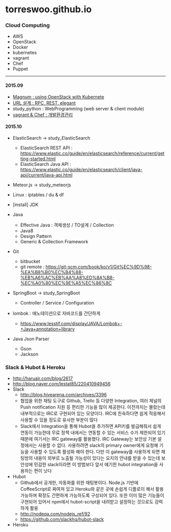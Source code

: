 # torreswoo.github.io


### Cloud Computing
- AWS
- OpenStack
- Docker
- kubernetes
- vagrant
- Chef
- Puppet


---

#### 2015.09
- [Magnum : using OpenStack with Kubernete]( )
- [URL 설계 : RPC, REST, elegant]()
- study_python : WebProgramming (web server & client module)
- [vagrant & Chef : 개발환경관리]()

#### 2015.10
- ElasticSearch -> study_ElasticSearch
   - ElasticSearch REST API : https://www.elastic.co/guide/en/elasticsearch/reference/current/getting-started.html
   - ElasticSearch Java API : https://www.elastic.co/guide/en/elasticsearch/client/java-api/current/java-api.html
- Meteor.js -> study_meteorjs
- Linux : iptables / du & df
- [install] JDK
- Java
   - Effective Java : 객체생성 / TO설계 / Collection
   - Java8
   - Design Pattern
   - Generic & Collection Framework

- Git
   - bitbucket
   - git remote : https://git-scm.com/book/ko/v1/Git%EC%9D%98-%EA%B8%B0%EC%B4%88-%EB%A6%AC%EB%AA%A8%ED%8A%B8-%EC%A0%80%EC%9E%A5%EC%86%8C

- SpringBoot -> study_SpringBoot
   - Controller / Service / Configuration
- lombok : 애노테이션으로 자바코드를 간단하게
   - https://www.lesstif.com/display/JAVA/Lombok+-+Java+annotation+library
- Java Json Parser
   - Gson
   - Jackson

### Slack & Hubot & Heroku
- http://haruair.com/blog/2617
- http://blog.naver.com/lestat85/220410949456
- Slack
   - http://blog.hivearena.com/archives/3396
   - 협업을 위한 채팅 도구로 Github, Trello 등 다양한 Integration, 여러 체널의 Push notification 지원 등 편리한 기능을 많이 제공한다. 이전까지는 몰랐는데 내부적으로는 IRC로 구현되어 있는 모양이다. IRC에 친숙하다면 쉽게 적응해서 사용할 수 있을 정도로 유사한 부분이 많다
   - Slack에서 Integration을 통해 Hubot을 추가하면 API키를 발급해줘서 쉽게 연동이 가능한데 무료 정책 내에서는 연동할 수 있는 서비스 수가 제한되어 있기 때문에 여기서는 IRC gateway를 활용했다. IRC Gateway는 보안상 기본 설정에서는 사용할 수 없다. 사용하려면 slack의 primary owner에게 요청해 기능을 사용할 수 있도록 활성화 해야 한다. 다만 이 gateway를 사용하게 되면 채팅방의 내용이 외부로 노출될 가능성이 있다는 요지의 안내를 받을 수 있는데 보안성에 민감한 slack이라면 이 방법보다 앞서 얘기한 hubot integration을 사용하는 편이 낫다
- Hubot
   - Github에서 공개한, 자동화를 위한 채팅봇이다. Node.js 기반에 CoffeeScript로 짜여져 있고 Heroku와 같은 곳에 손쉽게 디플로이 해서 활용 가능하며 확장도 간편하게 가능하도록 구성되어 있다. 또한 이미 많은 기능들이 구현되어 있어서 npm에서 hubot-script을 내려받고 설정하는 것으로도 강력하게 활용
   - http://nodeqa.com/nodejs_ref/92
   - https://github.com/slackhq/hubot-slack
- Heroku

